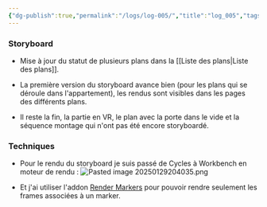 ```yaml
---
{"dg-publish":true,"permalink":"/logs/log-005/","title":"log_005","tags":["log"],"created":"2025-01-29","updated":"2025-02-07"}
---
```


### Storyboard
- Mise à jour du statut de plusieurs plans dans la [[Liste des plans\|Liste des plans]].

- La première version du storyboard avance bien (pour les plans qui se déroule dans l'appartement), les rendus sont visibles dans les pages des différents plans.

- Il reste la fin, la partie en VR, le plan avec la porte dans le vide et la séquence montage qui n'ont pas été encore storyboardé.
### Techniques
- Pour le rendu du storyboard je suis passé de Cycles à Workbench en moteur de rendu :
	![Pasted image 20250129204035.png](/img/user/images/Pasted%20image%2020250129204035.png)

- Et j'ai utiliser l'addon [Render Markers](https://edwhite3d.gumroad.com/l/wrIGs) pour pouvoir rendre seulement les frames associées à un marker.
